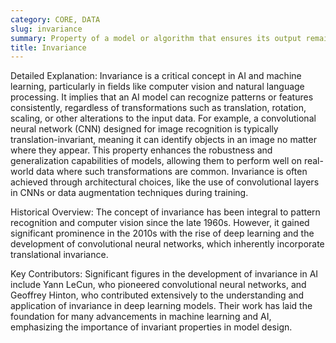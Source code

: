 ```yaml
---
category: CORE, DATA
slug: invariance
summary: Property of a model or algorithm that ensures its output remains unchanged when specific transformations are applied to the input data.
title: Invariance
---
```


Detailed Explanation:
Invariance is a critical concept in AI and machine learning, particularly in fields like computer vision and natural language processing. It implies that an AI model can recognize patterns or features consistently, regardless of transformations such as translation, rotation, scaling, or other alterations to the input data. For example, a convolutional neural network (CNN) designed for image recognition is typically translation-invariant, meaning it can identify objects in an image no matter where they appear. This property enhances the robustness and generalization capabilities of models, allowing them to perform well on real-world data where such transformations are common. Invariance is often achieved through architectural choices, like the use of convolutional layers in CNNs or data augmentation techniques during training.

Historical Overview:
The concept of invariance has been integral to pattern recognition and computer vision since the late 1960s. However, it gained significant prominence in the 2010s with the rise of deep learning and the development of convolutional neural networks, which inherently incorporate translational invariance.

Key Contributors:
Significant figures in the development of invariance in AI include Yann LeCun, who pioneered convolutional neural networks, and Geoffrey Hinton, who contributed extensively to the understanding and application of invariance in deep learning models. Their work has laid the foundation for many advancements in machine learning and AI, emphasizing the importance of invariant properties in model design.